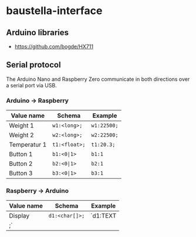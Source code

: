 # baustella-interface

## Arduino libraries
- https://github.com/bogde/HX711

## Serial protocol
The Arduino Nano and Raspberry Zero communicate in both directions over a serial port via USB.

### Arduino -> Raspberry
| Value name | Schema | Example |
| --- | --- | --- |
| Weight 1 | `w1:<long>;` | `w1:22500;` |
| Weight 2 | `w2:<long>;` | `w2:22500;` |
| Temperatur 1 | `t1:<float>;` | `t1:20.3;` |
| Button 1 | `b1:<0\|1>` | `b1:1` |
| Button 2 | `b2:<0\|1>` | `b2:1` |
| Button 3 | `b3:<0\|1>` | `b3:1` |

### Raspberry -> Arduino
| Value name | Schema | Example |
| --- | --- | --- |
| Display | `d1:<char[]>;` | `d1:TEXT
;` |